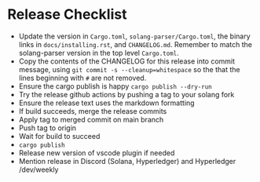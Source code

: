 # Release Checklist

- Update the version in `Cargo.toml`, `solang-parser/Cargo.toml`, the binary
  links in `docs/installing.rst`, and `CHANGELOG.md`. Remember to match the
  solang-parser version in the top level `Cargo.toml`.
- Copy the contents of the CHANGELOG for this release into commit message,
  using `git commit -s --cleanup=whitespace` so the that the lines beginning
  with `#` are not removed.
- Ensure the cargo publish is happy `cargo publish --dry-run`
- Try the release github actions by pushing a tag to your solang fork
- Ensure the release text uses the markdown formatting
- If build succeeds, merge the release commits
- Apply tag to merged commit on main branch
- Push tag to origin
- Wait for build to succeed
- `cargo publish`
- Release new version of vscode plugin if needed
- Mention release in Discord (Solana, Hyperledger) and Hyperledger /dev/weekly
